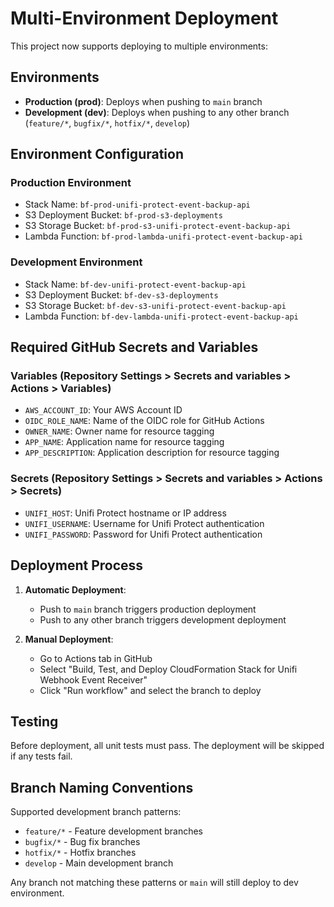 # Multi-Environment Deployment

This project now supports deploying to multiple environments:

## Environments

- **Production (prod)**: Deploys when pushing to `main` branch
- **Development (dev)**: Deploys when pushing to any other branch (`feature/*`, `bugfix/*`, `hotfix/*`, `develop`)

## Environment Configuration

### Production Environment
- Stack Name: `bf-prod-unifi-protect-event-backup-api`
- S3 Deployment Bucket: `bf-prod-s3-deployments`
- S3 Storage Bucket: `bf-prod-s3-unifi-protect-event-backup-api`
- Lambda Function: `bf-prod-lambda-unifi-protect-event-backup-api`

### Development Environment
- Stack Name: `bf-dev-unifi-protect-event-backup-api`
- S3 Deployment Bucket: `bf-dev-s3-deployments`
- S3 Storage Bucket: `bf-dev-s3-unifi-protect-event-backup-api`
- Lambda Function: `bf-dev-lambda-unifi-protect-event-backup-api`

## Required GitHub Secrets and Variables

### Variables (Repository Settings > Secrets and variables > Actions > Variables)
- `AWS_ACCOUNT_ID`: Your AWS Account ID
- `OIDC_ROLE_NAME`: Name of the OIDC role for GitHub Actions
- `OWNER_NAME`: Owner name for resource tagging
- `APP_NAME`: Application name for resource tagging
- `APP_DESCRIPTION`: Application description for resource tagging

### Secrets (Repository Settings > Secrets and variables > Actions > Secrets)
- `UNIFI_HOST`: Unifi Protect hostname or IP address
- `UNIFI_USERNAME`: Username for Unifi Protect authentication
- `UNIFI_PASSWORD`: Password for Unifi Protect authentication

## Deployment Process

1. **Automatic Deployment**: 
   - Push to `main` branch triggers production deployment
   - Push to any other branch triggers development deployment

2. **Manual Deployment**:
   - Go to Actions tab in GitHub
   - Select "Build, Test, and Deploy CloudFormation Stack for Unifi Webhook Event Receiver"
   - Click "Run workflow" and select the branch to deploy

## Testing

Before deployment, all unit tests must pass. The deployment will be skipped if any tests fail.

## Branch Naming Conventions

Supported development branch patterns:
- `feature/*` - Feature development branches
- `bugfix/*` - Bug fix branches  
- `hotfix/*` - Hotfix branches
- `develop` - Main development branch

Any branch not matching these patterns or `main` will still deploy to dev environment.
